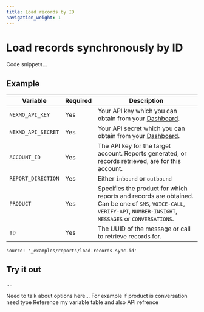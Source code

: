 ```yaml
---
title: Load records by ID
navigation_weight: 1
---
```


# Load records synchronously by ID

Code snippets...

## Example

Variable | Required | Description
----|----|----
`NEXMO_API_KEY` | Yes | Your API key which you can obtain from your [Dashboard](https://dashboard.nexmo.com/sign-in).
`NEXMO_API_SECRET` | Yes | Your API secret which you can obtain from your [Dashboard](https://dashboard.nexmo.com/sign-in).
`ACCOUNT_ID` | Yes | The API key for the target account. Reports generated, or records retrieved, are for this account.
`REPORT_DIRECTION` | Yes | Either `inbound` or `outbound`
`PRODUCT` | Yes | Specifies the product for which reports and records are obtained. Can be one of `SMS`, `VOICE-CALL`, `VERIFY-API`, `NUMBER-INSIGHT`, `MESSAGES` or `CONVERSATIONS`.
`ID` | Yes | The UUID of the message or call to retrieve records for.

```code_snippets
source: '_examples/reports/load-records-sync-id'
```

## Try it out

....

Need to talk about options here...
For example if product is conversation need type
Reference my variable table and also API refrence
